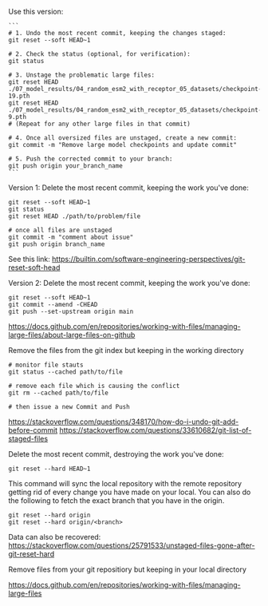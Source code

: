 Use this version:

    ```
    # 1. Undo the most recent commit, keeping the changes staged:
    git reset --soft HEAD~1
    
    # 2. Check the status (optional, for verification):
    git status
    
    # 3. Unstage the problematic large files:
    git reset HEAD ./07_model_results/04_random_esm2_with_receptor_05_datasets/checkpoint-19.pth
    git reset HEAD ./07_model_results/04_random_esm2_with_receptor_05_datasets/checkpoint-9.pth
    # (Repeat for any other large files in that commit)
    
    # 4. Once all oversized files are unstaged, create a new commit:
    git commit -m "Remove large model checkpoints and update commit"
    
    # 5. Push the corrected commit to your branch:
    git push origin your_branch_name
    ```


Version 1: Delete the most recent commit, keeping the work you've done:

    git reset --soft HEAD~1
    git status
    git reset HEAD ./path/to/problem/file

    # once all files are unstaged
    git commit -m "comment about issue"
    git push origin branch_name

See this link: https://builtin.com/software-engineering-perspectives/git-reset-soft-head

Version 2: Delete the most recent commit, keeping the work you've done:

    git reset --soft HEAD~1
    git commit --amend -CHEAD
    git push --set-upstream origin main

https://docs.github.com/en/repositories/working-with-files/managing-large-files/about-large-files-on-github

Remove the files from the git index but keeping in the working directory

    # monitor file stauts
    git status --cached path/to/file

    # remove each file which is causing the conflict
    git rm --cached path/to/file

    # then issue a new Commit and Push


https://stackoverflow.com/questions/348170/how-do-i-undo-git-add-before-commit
https://stackoverflow.com/questions/33610682/git-list-of-staged-files


Delete the most recent commit, destroying the work you've done:

    git reset --hard HEAD~1

This command will sync the local repository with the remote repository getting rid of every change you have made on your local. You can also do the following to fetch the exact branch that you have in the origin.

    git reset --hard origin
    git reset --hard origin/<branch>

Data can also be recovered: https://stackoverflow.com/questions/25791533/unstaged-files-gone-after-git-reset-hard


Remove files from your git repositiory but keeping in your local directory

https://docs.github.com/en/repositories/working-with-files/managing-large-files


